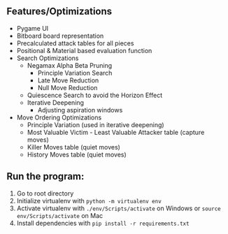 ## Features/Optimizations
* Pygame UI
* Bitboard board representation
* Precalculated attack tables for all pieces
* Positional & Material based evaluation function
* Search Optimizations
  * Negamax Alpha Beta Pruning
    * Principle Variation Search
    * Late Move Reduction
    * Null Move Reduction
  * Quiescence Search to avoid the Horizon Effect
  * Iterative Deepening
    * Adjusting aspiration windows
* Move Ordering Optimizations
  * Principle Variation (used in iterative deepening)
  * Most Valuable Victim - Least Valuable Attacker table (capture moves)
  * Killer Moves table (quiet moves)
  * History Moves table (quiet moves)

## Run the program:
1. Go to root directory
2. Initialize virtualenv with `python -m virtualenv env`
3. Activate virtualenv with `./env/Scripts/activate` on Windows or `source env/Scripts/activate` on Mac
4. Install dependencies with `pip install -r requirements.txt`